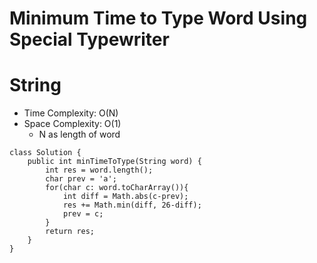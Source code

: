 # Minimum Time to Type Word Using Special Typewriter

# String

- Time Complexity: O(N)
- Space Complexity: O(1)
  - N as length of word

```
class Solution {
    public int minTimeToType(String word) {
        int res = word.length();
        char prev = 'a';
        for(char c: word.toCharArray()){
            int diff = Math.abs(c-prev);
            res += Math.min(diff, 26-diff);
            prev = c;
        }
        return res;
    }
}
```

